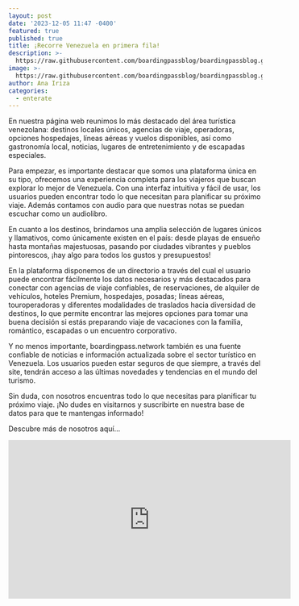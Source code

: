 ```yaml
---
layout: post
date: '2023-12-05 11:47 -0400'
featured: true
published: true
title: ¡Recorre Venezuela en primera fila!
description: >-
  https://raw.githubusercontent.com/boardingpassblog/boardingpassblog.github.io/main/assets/images/BP-en-C.jpg
image: >-
  https://raw.githubusercontent.com/boardingpassblog/boardingpassblog.github.io/main/assets/images/BP-en-C.jpg
author: Ana Iriza
categories:
  - enterate
---
```

En nuestra página web reunimos lo más destacado del área turística venezolana: destinos locales únicos, agencias de viaje, operadoras, opciones hospedajes, líneas aéreas y vuelos disponibles, así como gastronomía local, noticias, lugares de entretenimiento y de escapadas especiales.

Para empezar, es importante destacar que somos una plataforma única en su tipo, ofrecemos una experiencia completa para los viajeros que buscan explorar lo mejor de Venezuela. 
Con una interfaz intuitiva y fácil de usar, los usuarios pueden encontrar todo lo que necesitan para planificar su próximo viaje. Además contamos con audio para que nuestras notas se puedan escuchar como un audiolibro.

En cuanto a los destinos, brindamos una amplia selección de lugares únicos y llamativos, como únicamente existen en el país: desde playas de ensueño hasta montañas majestuosas, pasando por ciudades vibrantes y pueblos pintorescos, ¡hay algo para todos los gustos y presupuestos!

En la plataforma disponemos de un directorio a través del cual el usuario puede encontrar fácilmente los datos necesarios y más destacados para conectar con agencias de viaje confiables, de reservaciones, de alquiler de vehículos, hoteles Premium, hospedajes, posadas; líneas aéreas, touroperadoras y diferentes modalidades de traslados hacia diversidad de destinos, lo que permite encontrar las mejores opciones para tomar una buena decisión si estás preparando viaje de vacaciones con la familia, romántico, escapadas o un encuentro corporativo.

Y no menos importante, boardingpass.network también es una fuente confiable de noticias e información actualizada sobre el sector turístico en Venezuela. Los usuarios pueden estar seguros de que siempre, a través del site, tendrán acceso a las últimas novedades y tendencias en el mundo del turismo.

Sin duda, con nosotros encuentras todo lo que necesitas para planificar tu próximo viaje. 
¡No dudes en visitarnos y suscribirte en nuestra base de datos para que te mantengas informado!

Descubre más de nosotros aquí...

<iframe width="560" height="315" src="https://www.youtube.com/embed/k7mKvj0QAvM?si=fg41gy-hvX9QZqMK" title="YouTube video player" frameborder="0" allow="accelerometer; autoplay; clipboard-write; encrypted-media; gyroscope; picture-in-picture; web-share" allowfullscreen></iframe>

